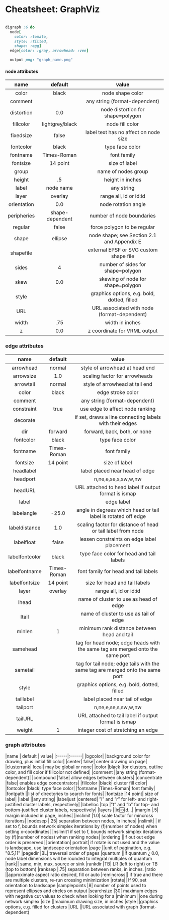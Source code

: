 # Cheatsheet: GraphViz

```ruby

digraph :G do
  node[
    color: :tomato,
    style: :filled,
    shape: :egg]
  edge[color: :gray, arrowhead: :vee]

  output png: "graph_name.png"
```

#### node attributes

|name| default| value|
|:--------:|:--------:|:----------:|
|color | black | node shape color|
|comment | | any string (format-dependent)
|distortion | 0.0 | node distortion for shape=polygon
|fillcolor | lightgrey/black | node fill color
|fixedsize | false | label text has no affect on node size
|fontcolor | black | type face color
|fontname | Times-Roman | font family
|fontsize | 14 point | size of label
|group | | name of nodes group
|height | .5 | height in inches
|label | node name | any string
|layer | overlay | range all, id or id:id
|orientation | 0.0 | node rotation angle
|peripheries | shape-dependent | number of node boundaries
|regular | false | force polygon to be regular
|shape | ellipse | node shape; see Section 2.1 and Appendix E
|shapefile | | external EPSF or SVG custom shape file
|sides | 4 | number of sides for shape=polygon
|skew | 0.0 | skewing of node for shape=polygon
|style | | graphics options, e.g. bold, dotted, filled
|URL | | URL associated with node (format-dependent)
|width | .75 | width in inches
|z | 0.0 | z coordinate for VRML output

### edge attributes

|name| default| value|
|:--------:|:--------:|:----------:|
|arrowhead | normal | style of arrowhead at head end
|arrowsize | 1.0 | scaling factor for arrowheads
|arrowtail | normal | style of arrowhead at tail end
|color | black | edge stroke color
|comment | | any string (format-dependent)
|constraint | true | use edge to affect node ranking
|decorate | | if set, draws a line connecting labels with their edges
|dir | forward | forward, back, both, or none
|fontcolor | black | type face color
|fontname | Times-Roman | font family
|fontsize | 14 point | size of label
|headlabel | | label placed near head of edge
|headport | | n,ne,e,se,s,sw,w,nw
|headURL | | URL attached to head label if output format is ismap
|label | | edge label
|labelangle | -25.0 | angle in degrees which head or tail label is rotated off edge
|labeldistance | 1.0 | scaling factor for distance of head or tail label from node
|labelfloat | false | lessen constraints on edge label placement
|labelfontcolor | black | type face color for head and tail labels
|labelfontname | Times-Roman | font family for head and tail labels
|labelfontsize | 14 point | size for head and tail labels
|layer | overlay | range all, id or id:id
|lhead | | name of cluster to use as head of edge
|ltail | | name of cluster to use as tail of edge
|minlen | 1 | minimum rank distance between head and tail
|samehead | | tag for head node; edge heads with the same tag are merged onto the same port
|sametail | | tag for tail node; edge tails with the same tag are merged onto the same port
|style | | graphics options, e.g. bold, dotted, filled
|taillabel | | label placed near tail of edge
|tailport | | n,ne,e,se,s,sw,w,nw
|tailURL | | URL attached to tail label if output format is ismap
|weight | 1 | integer cost of stretching an edge


### graph attributes

|name | default | value|
|:-----|:------|
|bgcolor| |background color for drawing, plus initial fill color|
|center| false| center drawing on page|
|clusterrank| local| may be global or none|
|color |black |for clusters, outline color, and fill color if fillcolor not defined|
|comment ||any string (format-dependent)|
|compound |false| allow edges between clusters|
|concentrate |false| enables edge concentrators|
|fillcolor |black| cluster fill color|
|fontcolor |black| type face color|
|fontname |Times-Roman| font family|
|fontpath ||list of directories to search for fonts|
|fontsize |14 point| size of label|
|label ||any string|
|labeljust |centered| ”l” and ”r” for left- and right-justified cluster labels, respectively|
|labelloc |top |”t” and ”b” for top- and bottom-justified cluster labels, respectively|
|layers ||id:id:id...|
|margin |.5| margin included in page, inches|
|mclimit |1.0| scale factor for mincross iterations|
|nodesep |.25| separation between nodes, in inches|
|nslimit| | if set to f, bounds network simplex iterations by (f)(number of nodes) when setting x-coordinates|
|nslimit1 if set to f, bounds network simplex iterations by (f)(number of nodes) when ranking nodes|
|ordering ||if out out edge order is preserved|
|orientation| portrait| if rotate is not used and the value is landscape, use landscape orientation
|page ||unit of pagination, e.g. "8.5,11"
|pagedir |BL| traversal order of pages
|quantum ||if quantum ¿ 0.0, node label dimensions will be rounded to integral multiples of quantum
|rank|| same, min, max, source or sink
|rankdir |TB| LR (left to right) or TB (top to bottom)
|ranksep |.75| separation between ranks, in inches.
|ratio ||approximate aspect ratio desired, fill or auto
|remincross|| if true and there are multiple clusters, re-run crossing minimization
|rotate|| If 90, set orientation to landscape
|samplepoints |8| number of points used to represent ellipses and circles on output
|searchsize |30| maximum edges with negative cut values to check when looking for a
|minimum ||one during network simplex
|size ||maximum drawing size, in inches
|style ||graphics options, e.g. filled for clusters
|URL ||URL associated with graph (format-dependent)
